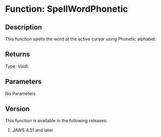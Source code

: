 # Function: SpellWordPhonetic

## Description

This function spells the word at the active cursor using Phonetic
alphabet.

## Returns

Type: Void\

## Parameters

No Parameters

## Version

This function is available in the following releases:

1.  JAWS 4.51 and later
